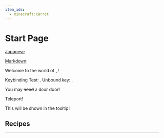 ```yaml
---
item_ids:
  - minecraft:carrot
---
```


# Start Page

[Japanese](./japanese.md)

[Markdown](./markdown.md)

<Recipe id="missingrecipe" fallbackText="The recipe for special item is disabled." />

Welcome to the world of <ItemImage id="minecraft:stone" />, <PlayerName />!

Keybinding Test: <KeyBind id="key.jump" />. Unbound key: <KeyBind id="key.spectatorOutlines" />.

You may ~~need~~ a <Color color="#ff0000">door</Color> <Color id="test_color">door</Color>!

<CommandLink command="/tp @s 0 90 0" title="Tooltip" close={true}>Teleport!</CommandLink>

<ItemLink id="minecraft:stick" tag="{display:{Name:'{&quot;text&quot;:&quot;Custom name&quot;}'}}" />

<GameScene zoom={4} interactive={true}>
    <Entity id="minecraft:sheep" data="{Color: 2}" />
</GameScene>

<GameScene zoom={4}>
    <ImportStructure src="redstone_test.nbt" />
    <RemoveBlocks id="minecraft:stone" />
    <ImportStructure src="redstone_test.nbt" pos="1 0 1" />
</GameScene>

<RecipeFor id="minecraft:oak_door" />
<Recipe id="minecraft:iron_nugget_from_blasting" />

<GameScene zoom={2}>
  <ImportStructure src="test.nbt" />

  <BlockAnnotationTemplate id="minecraft:stripped_spruce_log" p:axis="x">
    <DiamondAnnotation pos="0.5 0.5 0.5" color="#ff0000">
      This will be shown in the tooltip! <ItemImage id="minecraft:stone" />
    </DiamondAnnotation>
  </BlockAnnotationTemplate>
</GameScene>

<GameScene zoom="8">
  <ImportStructure src="end_portal.nbt" />
</GameScene>

## Recipes

<Row>
    <RecipeFor id="minecraft:oak_planks" />
    <RecipeFor id="minecraft:red_bed" />
    <RecipeFor id="minecraft:stick" />
    <RecipesFor id="minecraft:green_bed" />
</Row>

***

<Row>
  <BlockImage id="minecraft:oak_log" scale="4" />
  <BlockImage id="minecraft:spruce_log" scale="4" />
  <BlockImage id="minecraft:acacia_log" scale="4" />
  <BlockImage id="minecraft:birch_log" scale="4" />
  <BlockImage id="minecraft:jungle_log" scale="4" />
  <BlockImage id="minecraft:mangrove_log" scale="4" />
</Row>
